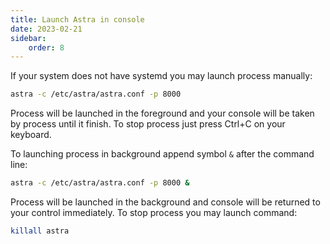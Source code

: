 ```yaml
---
title: Launch Astra in console
date: 2023-02-21
sidebar:
    order: 8
---
```


If your system does not have systemd you may launch process manually:

```sh
astra -c /etc/astra/astra.conf -p 8000
```

Process will be launched in the foreground and your console will be taken by process until it finish. To stop process just press Ctrl+C on your keyboard.

To launching process in background append symbol `&` after the command line:

```sh
astra -c /etc/astra/astra.conf -p 8000 &
```

Process will be launched in the background and console will be returned to your control immediately. To stop process you may launch command:

```sh
killall astra
```
